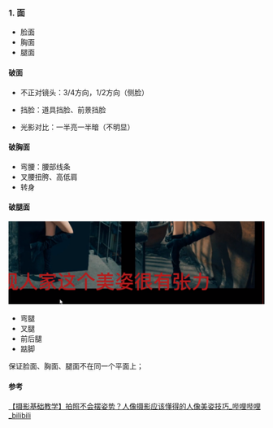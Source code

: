 ### 1. 面

- 脸面
- 胸面
- 腿面

#### 破面

- 不正对镜头：3/4方向，1/2方向（侧脸）

- 挡脸：道具挡脸、前景挡脸
- 光影对比：一半亮一半暗（不明显）

#### 破胸面

- 弯腰：腰部线条
- 叉腰扭胯、高低肩
- 转身

#### 破腿面

![image-20230515114704576](./imags/image-20230515114704576.png)

- 弯腿
- 叉腿
- 前后腿
- 踮脚



保证脸面、胸面、腿面不在同一个平面上；







#### 参考

[【摄影基础教学】拍照不会摆姿势？人像摄影应该懂得的人像美姿技巧_哔哩哔哩_bilibili](https://www.bilibili.com/video/BV1ze4y1u7mz/?spm_id_from=333.337.search-card.all.click&vd_source=51835ba198b79c5277a5fcadc11bd9ff)